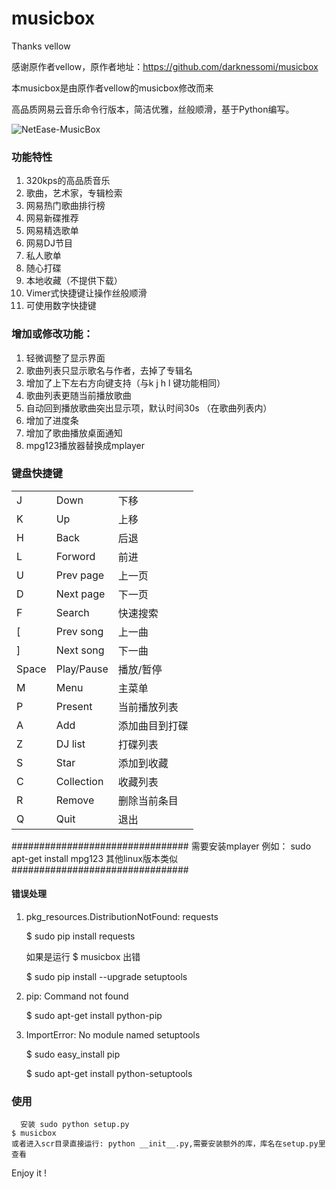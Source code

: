 musicbox
=================
Thanks vellow

感谢原作者vellow，原作者地址：https://github.com/darknessomi/musicbox

本musicbox是由原作者vellow的musicbox修改而来

高品质网易云音乐命令行版本，简洁优雅，丝般顺滑，基于Python编写。

![NetEase-MusicBox](http://a.picphotos.baidu.com/album/s%3D1100%3Bq%3D90/sign=8db895d723a446237acaa163a812497f/a686c9177f3e670929a7aa5238c79f3df9dc55fc.jpg)

### 功能特性

1. 320kps的高品质音乐
2. 歌曲，艺术家，专辑检索
3. 网易热门歌曲排行榜
4. 网易新碟推荐
5. 网易精选歌单
6. 网易DJ节目
7. 私人歌单
8. 随心打碟
9. 本地收藏（不提供下载）
10. Vimer式快捷键让操作丝般顺滑
11. 可使用数字快捷键

### 增加或修改功能：
1. 轻微调整了显示界面
2. 歌曲列表只显示歌名与作者，去掉了专辑名
3. 增加了上下左右方向键支持（与k j h l 键功能相同）
4. 歌曲列表更随当前播放歌曲
5. 自动回到播放歌曲突出显示项，默认时间30s （在歌曲列表内）
6. 增加了进度条
7. 增加了歌曲播放桌面通知
8. mpg123播放器替换成mplayer
### 键盘快捷键

<table>
	<tr> <td>J</td> <td>Down</td> <td>下移</td> </tr>
	<tr> <td>K</td> <td>Up</td> <td>上移</td> </tr>
	<tr> <td>H</td> <td>Back</td> <td>后退</td> </tr>
	<tr> <td>L</td> <td>Forword</td> <td>前进</td> </tr>
	<tr> <td>U</td> <td>Prev page</td> <td>上一页</td> </tr>
	<tr> <td>D</td> <td>Next page</td> <td>下一页</td> </tr>
	<tr> <td>F</td> <td>Search</td> <td>快速搜索</td> </tr>
	<tr> <td>[</td> <td>Prev song</td> <td>上一曲</td> </tr>
	<tr> <td>]</td> <td>Next song</td> <td>下一曲</td> </tr>
	<tr> <td>Space</td> <td>Play/Pause</td> <td>播放/暂停</td> </tr>
	<tr> <td>M</td> <td>Menu</td> <td>主菜单</td> </tr>
	<tr> <td>P</td> <td>Present</td> <td>当前播放列表</td> </tr>
	<tr> <td>A</td> <td>Add</td> <td>添加曲目到打碟</td> </tr>
	<tr> <td>Z</td> <td>DJ list</td> <td>打碟列表</td> </tr>
	<tr> <td>S</td> <td>Star</td> <td>添加到收藏</td> </tr>
	<tr> <td>C</td> <td>Collection</td> <td>收藏列表</td> </tr>
	<tr> <td>R</td> <td>Remove</td> <td>删除当前条目</td> </tr>
	<tr> <td>Q</td> <td>Quit</td> <td>退出</td> </tr>
</table>

################################
 需要安装mplayer
 例如：
 sudo apt-get install mpg123
 其他linux版本类似 
################################	


#### 错误处理

1. pkg_resources.DistributionNotFound: requests
	
	$ sudo pip install requests

    如果是运行 $ musicbox 出错

	$ sudo pip install --upgrade setuptools

2. pip: Command not found

	$ sudo apt-get install python-pip

3. ImportError: No module named setuptools
    
    $ sudo easy_install pip
    
    $ sudo apt-get install python-setuptools
	
### 使用
      安装 sudo python setup.py
	$ musicbox
    或者进入scr目录直接运行: python __init__.py,需要安装额外的库，库名在setup.py里查看

Enjoy it !

